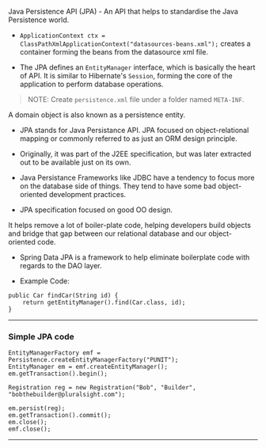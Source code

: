
Java Persistence API (JPA) - An API that helps to standardise the Java Persistence world.

- `ApplicationContext ctx = ClassPathXmlApplicationContext("datasources-beans.xml");` creates a container forming the beans from the datasource xml file.

- The JPA defines an `EntityManager` interface, which is basically the heart of API. It is similar to Hibernate's `Session`, forming the core of the application to perform database operations.

> NOTE: Create `persistence.xml` file under a folder named `META-INF`.

A domain object is also known as a persistence entity.

- JPA stands for Java Persistance API. JPA focused on object-relational mapping or commonly referred to as just an ORM design principle.

- Originally, it was part of the J2EE specification, but was later extracted out to be available just on its own.

- Java Persistance Frameworks like JDBC have a tendency to focus more on the database side of things. They tend to have some bad object-oriented development practices.

- JPA specification focused on good OO design.

 It helps remove a lot of boiler-plate code, helping developers build objects and bridge that gap between our relational database and our object-oriented code.

- Spring Data JPA is a framework to help eliminate boilerplate code with regards to the DAO layer.

- Example Code:

```
public Car findCar(String id) {
    return getEntityManager().find(Car.class, id);
}
```

---
### Simple JPA code

```
EntityManagerFactory emf = Persistence.createEntityManagerFactory("PUNIT");
EntityManager em = emf.createEntityManager();
em.getTransaction().begin();

Registration reg = new Registration("Bob", "Builder", "bobthebuilder@pluralsight.com");

em.persist(reg);
em.getTransaction().commit();
em.close();
emf.close();
```

---
